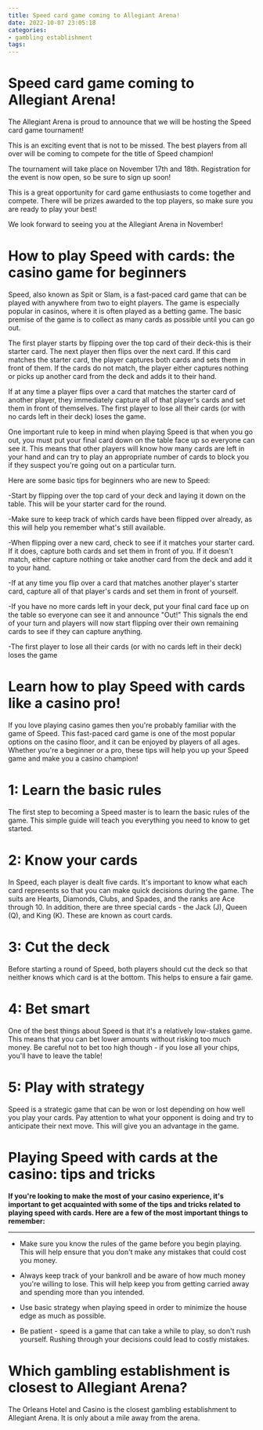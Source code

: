 ```yaml
---
title: Speed card game coming to Allegiant Arena!
date: 2022-10-07 23:05:18
categories:
- gambling establishment
tags:
---
```



#  Speed card game coming to Allegiant Arena!

The Allegiant Arena is proud to announce that we will be hosting the Speed card game tournament!

This is an exciting event that is not to be missed. The best players from all over will be coming to compete for the title of Speed champion!

The tournament will take place on November 17th and 18th. Registration for the event is now open, so be sure to sign up soon!

This is a great opportunity for card game enthusiasts to come together and compete. There will be prizes awarded to the top players, so make sure you are ready to play your best!

We look forward to seeing you at the Allegiant Arena in November!

#  How to play Speed with cards: the casino game for beginners

Speed, also known as Spit or Slam, is a fast-paced card game that can be played with anywhere from two to eight players. The game is especially popular in casinos, where it is often played as a betting game. The basic premise of the game is to collect as many cards as possible until you can go out.

The first player starts by flipping over the top card of their deck-this is their starter card. The next player then flips over the next card. If this card matches the starter card, the player captures both cards and sets them in front of them. If the cards do not match, the player either captures nothing or picks up another card from the deck and adds it to their hand.

If at any time a player flips over a card that matches the starter card of another player, they immediately capture all of that player's cards and set them in front of themselves. The first player to lose all their cards (or with no cards left in their deck) loses the game.

One important rule to keep in mind when playing Speed is that when you go out, you must put your final card down on the table face up so everyone can see it. This means that other players will know how many cards are left in your hand and can try to play an appropriate number of cards to block you if they suspect you're going out on a particular turn.

Here are some basic tips for beginners who are new to Speed:

-Start by flipping over the top card of your deck and laying it down on the table. This will be your starter card for the round.

-Make sure to keep track of which cards have been flipped over already, as this will help you remember what's still available.

-When flipping over a new card, check to see if it matches your starter card. If it does, capture both cards and set them in front of you. If it doesn't match, either capture nothing or take another card from the deck and add it to your hand.

-If at any time you flip over a card that matches another player's starter card, capture all of that player's cards and set them in front of yourself.


-If you have no more cards left in your deck, put your final card face up on the table so everyone can see it and announce "Out!" This signals the end of your turn and players will now start flipping over their own remaining cards to see if they can capture anything.

-The first player to lose all their cards (or with no cards left in their deck) loses the game

#  Learn how to play Speed with cards like a casino pro!

If you love playing casino games then you're probably familiar with the game of Speed. This fast-paced card game is one of the most popular options on the casino floor, and it can be enjoyed by players of all ages. Whether you're a beginner or a pro, these tips will help you up your Speed game and make you a casino champion!

# 1: Learn the basic rules

The first step to becoming a Speed master is to learn the basic rules of the game. This simple guide will teach you everything you need to know to get started.

# 2: Know your cards

In Speed, each player is dealt five cards. It's important to know what each card represents so that you can make quick decisions during the game. The suits are Hearts, Diamonds, Clubs, and Spades, and the ranks are Ace through 10. In addition, there are three special cards - the Jack (J), Queen (Q), and King (K). These are known as court cards.

# 3: Cut the deck

Before starting a round of Speed, both players should cut the deck so that neither knows which card is at the bottom. This helps to ensure a fair game.

# 4: Bet smart

One of the best things about Speed is that it's a relatively low-stakes game. This means that you can bet lower amounts without risking too much money. Be careful not to bet too high though - if you lose all your chips, you'll have to leave the table!

# 5: Play with strategy

Speed is a strategic game that can be won or lost depending on how well you play your cards. Pay attention to what your opponent is doing and try to anticipate their next move. This will give you an advantage in the game.

#  Playing Speed with cards at the casino: tips and tricks

**If you're looking to make the most of your casino experience, it's important to get acquainted with some of the tips and tricks related to playing speed with cards. Here are a few of the most important things to remember:**

***

- Make sure you know the rules of the game before you begin playing. This will help ensure that you don't make any mistakes that could cost you money.

- Always keep track of your bankroll and be aware of how much money you're willing to lose. This will help keep you from getting carried away and spending more than you intended.

- Use basic strategy when playing speed in order to minimize the house edge as much as possible.

- Be patient - speed is a game that can take a while to play, so don't rush yourself. Rushing through your decisions could lead to costly mistakes.

#  Which gambling establishment is closest to Allegiant Arena?

The Orleans Hotel and Casino is the closest gambling establishment to Allegiant Arena. It is only about a mile away from the arena.